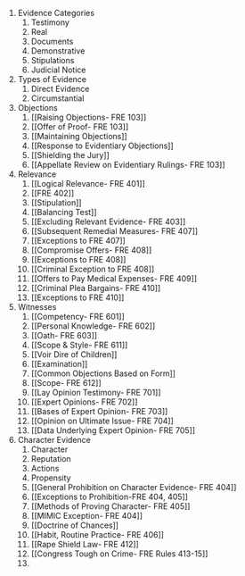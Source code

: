 1. Evidence Categories
	1. Testimony
	2. Real
	3. Documents
	4. Demonstrative
	5. Stipulations
	6. Judicial Notice
2. Types of Evidence
	1. Direct Evidence
	2. Circumstantial
3. Objections
	1. [[Raising Objections- FRE 103]]
	2. [[Offer of Proof- FRE 103]]
	3. [[Maintaining Objections]]
	4. [[Response to Evidentiary Objections]]
	5. [[Shielding the Jury]]
	6. [[Appellate Review on Evidentiary Rulings- FRE 103]]
4. Relevance
	1. [[Logical Relevance- FRE 401]]
	2. [[FRE 402]]
	3. [[Stipulation]]
	4. [[Balancing Test]]
	5. [[Excluding Relevant Evidence- FRE 403]]
	6. [[Subsequent Remedial Measures- FRE 407]]
	7. [[Exceptions to FRE 407]]
	8. [[Compromise Offers- FRE 408]]
	9. [[Exceptions to FRE 408]]
	10. [[Criminal Exception to FRE 408]]
	11. [[Offers to Pay Medical Expenses- FRE 409]]
	12. [[Criminal Plea Bargains- FRE 410]]
	13. [[Exceptions to FRE 410]]
5. Witnesses
	1. [[Competency- FRE 601]]
	2. [[Personal Knowledge- FRE 602]]
	3. [[Oath- FRE 603]]
	4. [[Scope & Style- FRE 611]]
	5. [[Voir Dire of Children]]
	6. [[Examination]]
	7. [[Common Objections Based on Form]]
	8. [[Scope- FRE 612]]
	9. [[Lay Opinion Testimony- FRE 701]]
	10. [[Expert Opinions- FRE 702]]
	11. [[Bases of Expert Opinion- FRE 703]]
	12. [[Opinion on Ultimate Issue- FRE 704]]
	13. [[Data Underlying Expert Opinion- FRE 705]]
6. Character Evidence
	1. Character
	2. Reputation
	3. Actions
	4. Propensity
	5. [[General Prohibition on Character Evidence- FRE 404]]
	6. [[Exceptions to Prohibition-FRE 404, 405]]
	7. [[Methods of Proving Character- FRE 405]]
	8. [[MIMIC Exception- FRE 404]]
	9. [[Doctrine of Chances]]
	10. [[Habit, Routine Practice- FRE 406]]
	11. [[Rape Shield Law- FRE 412]]
	12. [[Congress Tough on Crime- FRE Rules 413-15]]
	13. 